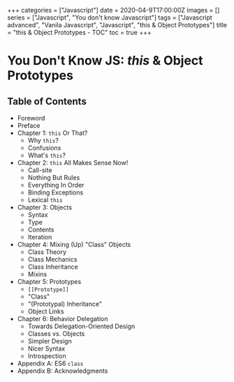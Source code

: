 +++
categories = ["Javascript"]
date = 2020-04-9T17:00:00Z
images = []
series = ["Javascript", "You don't know Javascript"]
tags = ["Javascript advanced", "Vanila Javascript", "Javascript", "this & Object Prototypes"]
title = "this & Object Prototypes - TOC"
toc = true
+++
# You Don't Know JS: *this* & Object Prototypes

## Table of Contents

* Foreword
* Preface
* Chapter 1: `this` Or That?
	* Why `this`?
	* Confusions
	* What's `this`?
* Chapter 2: `this` All Makes Sense Now!
	* Call-site
	* Nothing But Rules
	* Everything In Order
	* Binding Exceptions
	* Lexical `this`
* Chapter 3: Objects
	* Syntax
	* Type
	* Contents
	* Iteration
* Chapter 4: Mixing (Up) "Class" Objects
	* Class Theory
	* Class Mechanics
	* Class Inheritance
	* Mixins
* Chapter 5: Prototypes
	* `[[Prototype]]`
	* "Class"
	* "(Prototypal) Inheritance"
	* Object Links
* Chapter 6: Behavior Delegation
	* Towards Delegation-Oriented Design
	* Classes vs. Objects
	* Simpler Design
	* Nicer Syntax
	* Introspection
* Appendix A: ES6 `class`
* Appendix B: Acknowledgments


